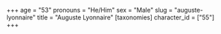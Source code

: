 +++
age = "53"
pronouns = "He/Him"
sex = "Male"
slug = "auguste-lyonnaire"
title = "Auguste Lyonnaire"
[taxonomies]
character_id = ["55"]
+++


